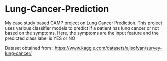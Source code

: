 # Lung-Cancer-Prediction
My case study based CAMP project on Lung Cancer Prediction.
This project uses various classifier models to predict if a patient has lung cancer or not based on the symptoms.
Here, the symptoms are the input feature and the predicted class label is YES or NO

Dataset obtained from : https://www.kaggle.com/datasets/ajisofyan/survey-lung-cancer/
